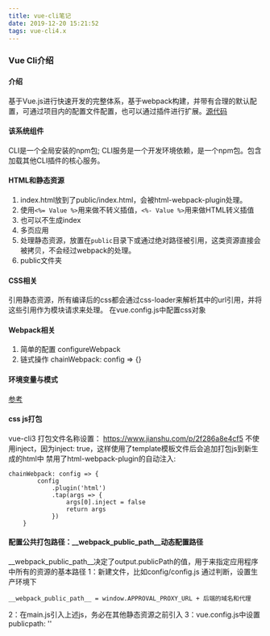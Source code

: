 ```yaml
---
title: vue-cli笔记
date: 2019-12-20 15:21:52
tags: vue-cli4.x
---
```


### Vue Cli介绍
#### 介绍
基于Vue.js进行快速开发的完整体系，基于webpack构建，并带有合理的默认配置，可通过项目内的配置文件配置，也可以通过插件进行扩展。[源代码](https://github.com/vuejs/vue-cli/tree/dev/packages/%40vue)
#### 该系统组件
CLI是一个全局安装的npm包;
CLI服务是一个开发环境依赖，是一个npm包。包含加载其他CLI插件的核心服务。
<!-- 提供`vue-cli-service`找那个的`serve build inspect`命令; CLI插件。 -->

#### HTML和静态资源
1. index.html放到了public/index.html，会被html-webpack-plugin处理。
2. 使用`<%= Value %>`用来做不转义插值，`<%- Value %>`用来做HTML转义插值
3. 也可以不生成index
4. 多页应用
5. 处理静态资源，放置在`public`目录下或通过绝对路径被引用，这类资源直接会被拷贝，不会经过webpack的处理。
6. public文件夹
#### CSS相关
引用静态资源，所有编译后的css都会通过css-loader来解析其中的url引用，并将这些引用作为模块请求来处理。
在vue.config.js中配置css对象

#### Webpack相关
1. 简单的配置 configureWebpack
2. 链式操作 chainWebpack: config => {}

#### 环境变量与模式
[参考](https://cli.vuejs.org/zh/guide/build-targets.html#%E6%B3%A8%E5%86%8C%E5%A4%9A%E4%B8%AA-web-components-%E7%BB%84%E4%BB%B6%E7%9A%84%E5%8C%85)

#### css js打包

vue-cli3 打包文件名称设置： https://www.jianshu.com/p/2f286a8e4cf5
不使用inject，因为inject: true，这样使用了template模板文件后会追加打包js到新生成的html中
禁用了html-webpack-plugin的自动注入:

```
chainWebpack: config => {
        config
            .plugin('html')
            .tap(args => {
                args[0].inject = false
                return args
            })
    }
```

#### 配置公共打包路径：__webpack_public_path__动态配置路径
__webpack_public_path__决定了output.publicPath的值，用于来指定应用程序中所有的资源的基本路径
1：新建文件，比如config/config.js
通过判断，设置生产环境下
```
__webpack_public_path__ = window.APPROVAL_PROXY_URL + 后端的域名和代理
```
2：在main.js引入上述js，务必在其他静态资源之前引入
3：vue.config.js中设置publicpath: ''
